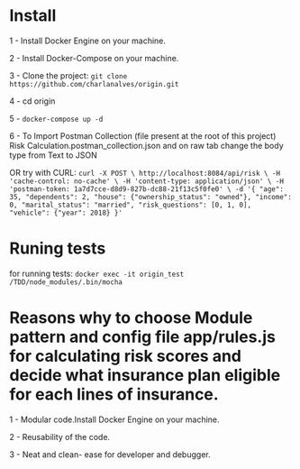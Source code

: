 # Install
1 - Install Docker Engine on your machine.

2 - Install Docker-Compose on your machine.

3 - Clone the project: `git clone https://github.com/charlanalves/origin.git`

4 - cd origin

5 - `docker-compose up -d`

6 - To Import Postman Collection (file present at the root of this project) Risk Calculation.postman_collection.json and on raw tab change the body type from Text to JSON

OR try with CURL: `curl -X POST \ http://localhost:8084/api/risk \ -H 'cache-control: no-cache' \ -H 'content-type: application/json' \ -H 'postman-token: 1a7d7cce-d8d9-827b-dc88-21f13c5f0fe0' \ -d '{ "age": 35, "dependents": 2, "house": {"ownership_status": "owned"}, "income": 0, "marital_status": "married", "risk_questions": [0, 1, 0], "vehicle": {"year": 2018} }'`

# Runing tests
for running tests: `docker exec -it origin_test /TDD/node_modules/.bin/mocha`

# Reasons why to choose Module pattern and config file app/rules.js for calculating risk scores and decide what insurance plan eligible for each lines of insurance.

1 - Modular code.Install Docker Engine on your machine.

2 - Reusability of the code.

3 - Neat and clean- ease for developer and debugger.

